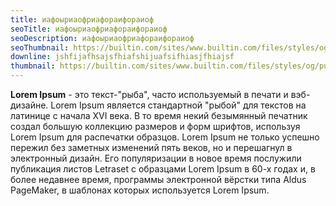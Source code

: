 ```yaml
---
title: иафоыриаофриафораифораиоф
seoTitle: иафоыриаофриафораифораиоф
seoDescription: иафоыриаофриафораифораиоф
seoThumbnail: https://builtin.com/sites/www.builtin.com/files/styles/og/public/2022-09/marketing.png
downline: jshfijafhsajsfhiafshijuafsifhiasjfhiajsf
thumbnail: https://builtin.com/sites/www.builtin.com/files/styles/og/public/2022-09/marketing.png
---
```

**Lorem Ipsum** - это текст-"рыба", часто используемый в печати и вэб-дизайне. Lorem Ipsum является стандартной "рыбой" для текстов на латинице с начала XVI века. В то время некий безымянный печатник создал большую коллекцию размеров и форм шрифтов, используя Lorem Ipsum для распечатки образцов. Lorem Ipsum не только успешно пережил без заметных изменений пять веков, но и перешагнул в электронный дизайн. Его популяризации в новое время послужили публикация листов Letraset с образцами Lorem Ipsum в 60-х годах и, в более недавнее время, программы электронной вёрстки типа Aldus PageMaker, в шаблонах которых используется Lorem Ipsum.
